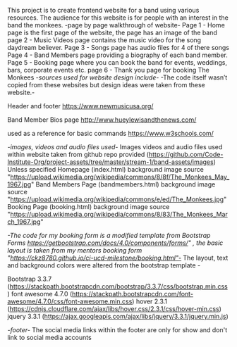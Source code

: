 This project is to create frontend website for a band using various resources.
The audience for this website is for people with an interest in the band the monkees.
-page by page walkthrough of website-
Page 1 - Home page is the first page of the website, the page has an image of the band
page 2 - Music Videos page contains the music video for the song daydream believer.
Page 3 - Songs page has audio files for 4 of there songs
Page 4 - Band Members page providing a biography of each band member.
Page 5 - Booking page where you can book the band for events, weddings, bars, corporate events etc.
page 6 - Thank you page for booking The Monkees
*-sources used for website design include-*
-The code itself wasn’t copied from these websites but design ideas were taken from these website.-

Header and footer
https://www.newmusicusa.org/

Band Member Bios page 
http://www.hueylewisandthenews.com/ 

used as a reference for basic commands
https://www.w3schools.com/

*-images, videos and audio files used-*
Images videos and audio files used within website taken from github repo provided (https://github.com/Code-Institute-Org/project-assets/tree/master/stream-1/band-assets/images) Unless specified
Homepage (index.html) background image source "https://upload.wikimedia.org/wikipedia/commons/8/8f/The_Monkees_May_1967.jpg"
Band Members Page (bandmembers.html) background image source "https://upload.wikimedia.org/wikipedia/commons/e/ed/The_Monkees.jpg"
Booking Page (booking.html) background image source "https://upload.wikimedia.org/wikipedia/commons/8/83/The_Monkees_March_1967.jpg"

*-The code for my booking form is a modified template from Bootstrap Forms https://getbootstrap.com/docs/4.0/components/forms/" , the basic layout is taken from my mentors booking form "https://ckz8780.github.io/ci-ucd-milestone/booking.html"-*
The layout, text and background colors were altered from the bootstrap template -



Bootstrap 3.3.7 (https://stackpath.bootstrapcdn.com/bootstrap/3.3.7/css/bootstrap.min.css)
font awesome 4.7.0 (https://stackpath.bootstrapcdn.com/font-awesome/4.7.0/css/font-awesome.min.css)
hover 2.3.1 (https://cdnjs.cloudflare.com/ajax/libs/hover.css/2.3.1/css/hover-min.css)
jquery 3.3.1 (https://ajax.googleapis.com/ajax/libs/jquery/3.3.1/jquery.min.js)


*-footer-*
The social media links within the footer are only for show and don't link to social media accounts



